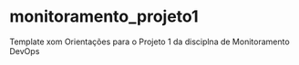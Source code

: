 # monitoramento_projeto1
Template xom Orientações para o Projeto 1 da disciplna de Monitoramento DevOps
